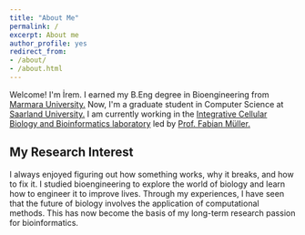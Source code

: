 ```yaml
---
title: "About Me"
permalink: /
excerpt: About me
author_profile: yes
redirect_from:
- /about/
- /about.html
---
```


Welcome! I'm İrem. I earned my B.Eng degree in Bioengineering from [Marmara University.](http://bioe.eng.marmara.edu.tr/en) Now, I'm a graduate student in Computer Science at [Saarland University.](https://www.uni-saarland.de/en/department/department-of-computer-science.html) I am currently working in the [Integrative Cellular Biology and Bioinformatics laboratory](https://icb.uni-saarland.de/) led by [Prof. Fabian Müller.](https://icb.uni-saarland.de/people/fabian-muller/)


My Research Interest
----

I always enjoyed figuring out how something works, why it breaks, and how to fix it. I studied bioengineering to explore the world of biology and learn how to engineer it to improve lives.  Through my experiences, I have seen that the future of biology involves the application of computational methods. This has now become the basis of my long-term research passion for bioinformatics.




